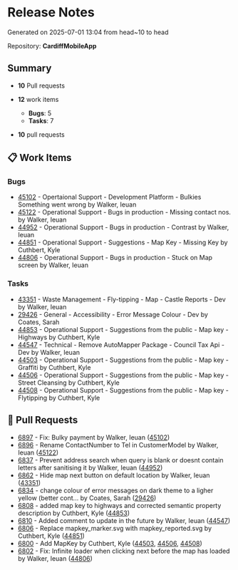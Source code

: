 # Release Notes

Generated on 2025-07-01 13:04 from head~10 to head

Repository: **CardiffMobileApp**

## Summary  
- **10** Pull requests
- **12** work items
    - **Bugs**: 5
    - **Tasks**: 7

- **10** pull requests

## 📋 Work Items
### Bugs
- [45102](https://dev.azure.com/cardiffcouncilict/_apis/wit/workItems/45102) - Opertaional Support - Development Platform - Bulkies Something went wrong by Walker, Ieuan
- [45122](https://dev.azure.com/cardiffcouncilict/_apis/wit/workItems/45122) - Operational Support - Bugs in production - Missing contact nos. by Walker, Ieuan
- [44952](https://dev.azure.com/cardiffcouncilict/_apis/wit/workItems/44952) - Operational Support - Bugs in production - Contrast by Walker, Ieuan
- [44851](https://dev.azure.com/cardiffcouncilict/_apis/wit/workItems/44851) - Operational Support - Suggestions - Map Key - Missing Key by Cuthbert, Kyle
- [44806](https://dev.azure.com/cardiffcouncilict/_apis/wit/workItems/44806) - Operational Support - Bugs in production - Stuck on Map screen by Walker, Ieuan
### Tasks
- [43351](https://dev.azure.com/cardiffcouncilict/_apis/wit/workItems/43351) - Waste Management - Fly-tipping - Map - Castle Reports - Dev by Walker, Ieuan
- [29426](https://dev.azure.com/cardiffcouncilict/_apis/wit/workItems/29426) - General - Accessibility - Error Message Colour - Dev by Coates, Sarah
- [44853](https://dev.azure.com/cardiffcouncilict/_apis/wit/workItems/44853) - Operational Support - Suggestions from the public - Map key - Highways by Cuthbert, Kyle
- [44547](https://dev.azure.com/cardiffcouncilict/_apis/wit/workItems/44547) - Technical - Remove AutoMapper Package - Council Tax Api - Dev by Walker, Ieuan
- [44503](https://dev.azure.com/cardiffcouncilict/_apis/wit/workItems/44503) - Operational Support - Suggestions from the public - Map key - Graffiti by Cuthbert, Kyle
- [44506](https://dev.azure.com/cardiffcouncilict/_apis/wit/workItems/44506) - Operational Support - Suggestions from the public - Map key - Street Cleansing by Cuthbert, Kyle
- [44508](https://dev.azure.com/cardiffcouncilict/_apis/wit/workItems/44508) - Operational Support - Suggestions from the public - Map key - Flytipping by Cuthbert, Kyle


## 🔀 Pull Requests

- [6897](url) - Fix: Bulky payment by Walker, Ieuan ([45102](https://dev.azure.com/cardiffcouncilict/_apis/wit/workItems/45102))
- [6896](url) - Rename ContactNumber to Tel in CustomerModel by Walker, Ieuan ([45122](https://dev.azure.com/cardiffcouncilict/_apis/wit/workItems/45122))
- [6837](url) - Prevent address search when query is blank or doesnt contain letters after sanitising it by Walker, Ieuan ([44952](https://dev.azure.com/cardiffcouncilict/_apis/wit/workItems/44952))
- [6862](url) - Hide map next button on default location by Walker, Ieuan ([43351](https://dev.azure.com/cardiffcouncilict/_apis/wit/workItems/43351))
- [6834](url) - change colour of error messages on dark theme to a ligher yellow (better cont... by Coates, Sarah ([29426](https://dev.azure.com/cardiffcouncilict/_apis/wit/workItems/29426))
- [6808](url) - added map key to highways and corrected semantic property description by Cuthbert, Kyle ([44853](https://dev.azure.com/cardiffcouncilict/_apis/wit/workItems/44853))
- [6810](url) - Added comment to update in the future by Walker, Ieuan ([44547](https://dev.azure.com/cardiffcouncilict/_apis/wit/workItems/44547))
- [6806](url) - Replace mapkey_marker.svg with mapkey_reported.svg by Cuthbert, Kyle ([44851](https://dev.azure.com/cardiffcouncilict/_apis/wit/workItems/44851))
- [6800](url) - Add MapKey by Cuthbert, Kyle ([44503](https://dev.azure.com/cardiffcouncilict/_apis/wit/workItems/44503), [44506](https://dev.azure.com/cardiffcouncilict/_apis/wit/workItems/44506), [44508](https://dev.azure.com/cardiffcouncilict/_apis/wit/workItems/44508))
- [6802](url) - Fix: Infinite loader when clicking next before the map has loaded by Walker, Ieuan ([44806](https://dev.azure.com/cardiffcouncilict/_apis/wit/workItems/44806))

